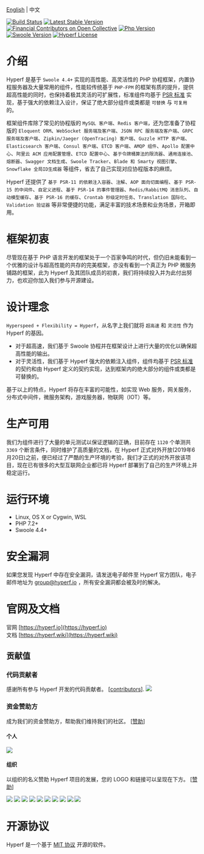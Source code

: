 [English](./README.md) | 中文

[![Build Status](https://travis-ci.org/hyperf-cloud/hyperf.svg?branch=master)](https://travis-ci.org/hyperf-cloud/hyperf)
<a href="https://packagist.org/packages/hyperf/hyperf"><img src="https://poser.pugx.org/hyperf/hyperf/v/stable.svg" alt="Latest Stable Version"></a>
[![Financial Contributors on Open Collective](https://opencollective.com/hyperf/all/badge.svg?label=financial+contributors)](https://opencollective.com/hyperf) 
[![Php Version](https://img.shields.io/badge/php-%3E=7.2-brightgreen.svg?maxAge=2592000)](https://secure.php.net/)
[![Swoole Version](https://img.shields.io/badge/swoole-%3E=4.4-brightgreen.svg?maxAge=2592000)](https://github.com/swoole/swoole-src)
[![Hyperf License](https://img.shields.io/github/license/hyperf-cloud/hyperf.svg?maxAge=2592000)](https://github.com/hyperf-cloud/hyperf/blob/master/LICENSE)

# 介绍

Hyperf 是基于 `Swoole 4.4+` 实现的高性能、高灵活性的 PHP 协程框架，内置协程服务器及大量常用的组件，性能较传统基于 `PHP-FPM` 的框架有质的提升，提供超高性能的同时，也保持着极其灵活的可扩展性，标准组件均基于 [PSR 标准](https://www.php-fig.org/psr) 实现，基于强大的依赖注入设计，保证了绝大部分组件或类都是 `可替换` 与 `可复用` 的。

框架组件库除了常见的协程版的 `MySQL 客户端`、`Redis 客户端`，还为您准备了协程版的 `Eloquent ORM`、`WebSocket 服务端及客户端`、`JSON RPC 服务端及客户端`、`GRPC 服务端及客户端`、`Zipkin/Jaeger (OpenTracing) 客户端`、`Guzzle HTTP 客户端`、`Elasticsearch 客户端`、`Consul 客户端`、`ETCD 客户端`、`AMQP 组件`、`Apollo 配置中心`、`阿里云 ACM 应用配置管理`、`ETCD 配置中心`、`基于令牌桶算法的限流器`、`通用连接池`、`熔断器`、`Swagger 文档生成`、`Swoole Tracker`、`Blade 和 Smarty 视图引擎`、`Snowflake 全局ID生成器` 等组件，省去了自己实现对应协程版本的麻烦。   

Hyperf 还提供了 `基于 PSR-11 的依赖注入容器`、`注解`、`AOP 面向切面编程`、`基于 PSR-15 的中间件`、`自定义进程`、`基于 PSR-14 的事件管理器`、`Redis/RabbitMQ 消息队列`、`自动模型缓存`、`基于 PSR-16 的缓存`、`Crontab 秒级定时任务`、`Translation 国际化`、`Validation 验证器` 等非常便捷的功能，满足丰富的技术场景和业务场景，开箱即用。

# 框架初衷

尽管现在基于 PHP 语言开发的框架处于一个百家争鸣的时代，但仍旧未能看到一个优雅的设计与超高性能的共存的完美框架，亦没有看到一个真正为 PHP 微服务铺路的框架，此为 Hyperf 及其团队成员的初衷，我们将持续投入并为此付出努力，也欢迎你加入我们参与开源建设。

# 设计理念

`Hyperspeed + Flexibility = Hyperf`，从名字上我们就将 `超高速` 和 `灵活性` 作为 Hyperf 的基因。
   
- 对于超高速，我们基于 Swoole 协程并在框架设计上进行大量的优化以确保超高性能的输出。   
- 对于灵活性，我们基于 Hyperf 强大的依赖注入组件，组件均基于 [PSR 标准](https://www.php-fig.org/psr) 的契约和由 Hyperf 定义的契约实现，达到框架内的绝大部分的组件或类都是可替换的。   

基于以上的特点，Hyperf 将存在丰富的可能性，如实现 Web 服务，网关服务，分布式中间件，微服务架构，游戏服务器，物联网（IOT）等。

# 生产可用

我们为组件进行了大量的单元测试以保证逻辑的正确，目前存在 `1120` 个单测共 `3369` 个断言条件，同时维护了高质量的文档，在 Hyperf 正式对外开放(2019年6月20日)之前，便已经过了严酷的生产环境的考验，我们才正式的对外开放该项目，现在已有很多的大型互联网企业都已将 Hyperf 部署到了自己的生产环境上并稳定运行。   

# 运行环境

- Linux, OS X or Cygwin, WSL
- PHP 7.2+
- Swoole 4.4+

# 安全漏洞

如果您发现 Hyperf 中存在安全漏洞，请发送电子邮件至 Hyperf 官方团队，电子邮件地址为 group@hyperf.io ，所有安全漏洞都会被及时的解决。

# 官网及文档

官网 [https://hyperf.io](https://hyperf.io)   
文档 [https://hyperf.wiki](https://hyperf.wiki)

## 贡献值

### 代码贡献者

感谢所有参与 Hyperf 开发的代码贡献者。 [[contributors](https://github.com/hyperf-cloud/hyperf/graphs/contributors)].
<a href="https://github.com/hyperf-cloud/hyperf/graphs/contributors"><img src="https://opencollective.com/hyperf/contributors.svg?width=890&button=false" /></a>

### 资金赞助方

成为我们的资金赞助方，帮助我们维持我们的社区。 [[赞助](https://opencollective.com/hyperf/contribute)]

#### 个人

<a href="https://opencollective.com/hyperf"><img src="https://opencollective.com/hyperf/individuals.svg?width=890"></a>

#### 组织

以组织的名义赞助 Hyperf 项目的发展，您的 LOGO 和链接可以呈现在下方。 [[赞助](https://opencollective.com/hyperf/contribute)]

<a href="https://opencollective.com/hyperf/organization/0/website"><img src="https://opencollective.com/hyperf/organization/0/avatar.svg"></a>
<a href="https://opencollective.com/hyperf/organization/1/website"><img src="https://opencollective.com/hyperf/organization/1/avatar.svg"></a>
<a href="https://opencollective.com/hyperf/organization/2/website"><img src="https://opencollective.com/hyperf/organization/2/avatar.svg"></a>
<a href="https://opencollective.com/hyperf/organization/3/website"><img src="https://opencollective.com/hyperf/organization/3/avatar.svg"></a>
<a href="https://opencollective.com/hyperf/organization/4/website"><img src="https://opencollective.com/hyperf/organization/4/avatar.svg"></a>
<a href="https://opencollective.com/hyperf/organization/5/website"><img src="https://opencollective.com/hyperf/organization/5/avatar.svg"></a>
<a href="https://opencollective.com/hyperf/organization/6/website"><img src="https://opencollective.com/hyperf/organization/6/avatar.svg"></a>
<a href="https://opencollective.com/hyperf/organization/7/website"><img src="https://opencollective.com/hyperf/organization/7/avatar.svg"></a>
<a href="https://opencollective.com/hyperf/organization/8/website"><img src="https://opencollective.com/hyperf/organization/8/avatar.svg"></a>
<a href="https://opencollective.com/hyperf/organization/9/website"><img src="https://opencollective.com/hyperf/organization/9/avatar.svg"></a>

# 开源协议

Hyperf 是一个基于 [MIT 协议](https://github.com/hyperf-cloud/hyperf/blob/master/LICENSE) 开源的软件。
